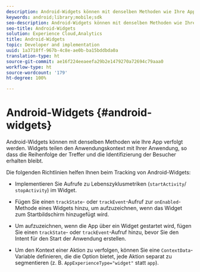 ```yaml
---
description: Android-Widgets können mit denselben Methoden wie Ihre App verfolgt werden. Widgets teilen den Anwendungskontext mit Ihrer Anwendung, so dass die Reihenfolge der Treffer und die Identifizierung der Besucher erhalten bleibt.
keywords: android;library;mobile;sdk
seo-description: Android-Widgets können mit denselben Methoden wie Ihre App verfolgt werden. Widgets teilen den Anwendungskontext mit Ihrer Anwendung, so dass die Reihenfolge der Treffer und die Identifizierung der Besucher erhalten bleibt.
seo-title: Android-Widgets
solution: Experience Cloud,Analytics
title: Android-Widgets
topic: Developer and implementation
uuid: 1a3718ff-967b-4c8e-ae0b-ba15bddbda0a
translation-type: ht
source-git-commit: ae16f224eeaeefa29b2e1479270a72694c79aaa0
workflow-type: ht
source-wordcount: '179'
ht-degree: 100%

---
```



# Android-Widgets {#android-widgets}

Android-Widgets können mit denselben Methoden wie Ihre App verfolgt werden. Widgets teilen den Anwendungskontext mit Ihrer Anwendung, so dass die Reihenfolge der Treffer und die Identifizierung der Besucher erhalten bleibt.

Die folgenden Richtlinien helfen Ihnen beim Tracking von Android-Widgets:

* Implementieren Sie Aufrufe zu Lebenszyklusmetriken (`startActivity`/ `stopActivity`) im Widget.

* Fügen Sie einen `trackState`- oder `trackEvent`-Aufruf zur `onEnabled`-Methode eines Widgets hinzu, um aufzuzeichnen, wenn das Widget zum Startbildschirm hinzugefügt wird.

* Um aufzuzeichnen, wenn die App über ein Widget gestartet wird, fügen Sie einen `trackState`- oder `trackEvent`-Aufruf hinzu, bevor Sie den Intent für den Start der Anwendung erstellen.

* Um den Kontext einer Aktion zu verfolgen, können Sie eine `ContextData`-Variable definieren, die die Option bietet, jede Aktion separat zu segmentieren (z. B. `AppExperienceType="widget"` statt `app`).


